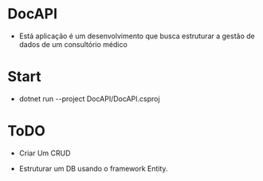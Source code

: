 # DocAPI

* Está aplicação é um desenvolvimento que busca estruturar a gestão de dados de um consultório médico

# Start 
* dotnet run --project DocAPI/DocAPI.csproj 

# ToDO
* Criar Um CRUD

* Estruturar um DB usando o framework Entity.
